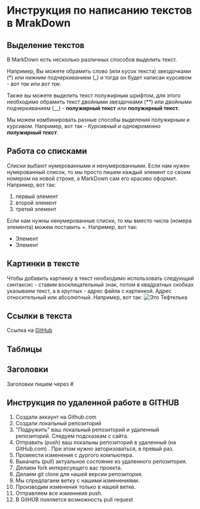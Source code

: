 # Инструкция по написанию текстов в MrakDown

## Выделение текстов

В MarkDown есть несколько различных способов выделить текст. 

Например, Вы можете обрамить слово (или кусок текста) звездочками (*) или нижним подчеркиванием (_) и тогда он будет написан курсивом - *вот так* или _вот так_.

Также вы можете выделить текст полужирным шрифтом, для этого необходимо обрамить текст двойными звездочками (**) или двойными подчеркиванием (__) - **полужирный текст** или __полужирный текст__.

Мы можем комбинировать разные способы выделения полужирным и курсивом. Например, вот так - _Курсивный и одновременно **полужирный текст**_.

## Работа со списками

Списки выбают нумерованными и ненумерованными. Если нам нужен нумерованный список, то мы просто пишем каждый элемент со своим номером на новой строке, а MarkDown сам его красиво оформит. Например, вот так:
1. первый элемент
2. второй элемент
3. третий элемент

Если нам нужны ненумерованные списки, то мы вместо числа (номера элемента) можем поставить +. Например, вот так:
+ Элемент
+ Элемент

## Картинки в тексте

Чтобы добавить картинку в текст необходимо использовать следующий синтаксис - ставим восклицательный знак, потом в квадратных скобках указываем текст, а в круглых - адрес файла с картинкой. Адрес относительный или абсолютный. Например, вот так:
![Это Тефтелька](Teftelka.jpg)

## Ссылки в текста

Ссылка на [GitHub](https://github.com/)

## Таблицы

## Заголовки
Заголовки пишем через #

## Инструкция по удаленной работе в __GITHUB__

1. Создали аккаунт на Github.com
2. Создали локальный репозиторий 
3. "Подружить" ваш локальный репозиторий и удаленный репозиторий. Следуем подсказкам с сайта. 
4. Отправить (push) ваш локальны репозиторий в удаленный (на GitHub.com) . При этом нужно авторизоваться, в превый раз.
5. Провеести изменения с дургого компьютера.
6. Выкачать (pull) актуальное состояние из удаленного репозитория. 
7. Делаем fork интересуещего вас проекта.
8. Делаем git clone для нашей версии репозитория.
9. Мы спредлагаем ветку с нашими изменениями.
10. Производим изменения только в нашей ветке.
11. Отправляем все изменнеия push.
12. В GitHUB пояляется возможность pull request